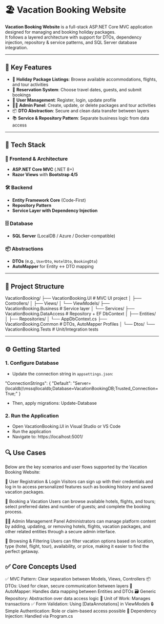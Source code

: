 # 🏖️ Vacation Booking Website

**Vacation Booking Website** is a full-stack ASP.NET Core MVC application designed for managing and booking holiday packages.  
It follows a layered architecture with support for DTOs, dependency injection, repository & service patterns, and SQL Server database integration.

---

## 🌟 Key Features

- 🏡 **Holiday Package Listings**: Browse available accommodations, flights, and tour activities
- 📅 **Reservation System**: Choose travel dates, guests, and submit bookings
- 👤 **User Management**: Register, login, update profile
- 🧑‍💼 **Admin Panel**: Create, update, or delete packages and tour activities
- 📦 **DTO Abstraction**: Secure and clean data transfer between layers
- 📚 **Service & Repository Pattern**: Separate business logic from data access

---

## 🚀 Tech Stack

### 🎯 Frontend & Architecture
- **ASP.NET Core MVC** (.NET 8+)
- **Razor Views** with **Bootstrap 4/5**

### 🛠 Backend
- **Entity Framework Core** (Code-First)
- **Repository Pattern**
- **Service Layer with Dependency Injection**

### 🗄 Database
- **SQL Server** (LocalDB / Azure / Docker-compatible)

### 📦 Abstractions
- **DTOs** (e.g., `UserDto`, `HotelDto`, `BookingDto`)
- **AutoMapper** for Entity ↔ DTO mapping

---

## 📁 Project Structure

VacationBooking/
├── VacationBooking.UI # MVC UI project
│ ├── Controllers/
│ ├── Views/
│ └── ViewModels/
├── VacationBooking.Business # Service layer
│ └── Services/
├── VacationBooking.DataAccess # Repository + EF DbContext
│ ├── Entities/
│ ├── Repositories/
│ └── AppDbContext.cs
├── VacationBooking.Common # DTOs, AutoMapper Profiles
│ └── Dtos/
└── VacationBooking.Tests # Unit/Integration tests

---

## ⚙️ Getting Started

### 1. Configure Database

- Update the connection string in `appsettings.json`:

"ConnectionStrings": {
  "Default": "Server=(localdb)\\mssqllocaldb;Database=VacationBookingDB;Trusted_Connection=True;"
}

- Then, apply migrations:
Update-Database

### 2. Run the Application

- Open VacationBooking.UI in Visual Studio or VS Code
- Run the application
- Navigate to: https://localhost:5001/

## 🔍 Use Cases
Below are the key scenarios and user flows supported by the Vacation Booking Website:

📝 User Registration & Login
Visitors can sign up with their credentials and log in to access personalized features such as booking history and saved vacation packages.

📆 Booking a Vacation
Users can browse available hotels, flights, and tours; select preferred dates and number of guests; and complete the booking process.

🧑‍💼 Admin Management Panel
Administrators can manage platform content by adding, updating, or removing hotels, flights, vacation packages, and other related entities through a secure admin interface.

🔎 Browsing & Filtering
Users can filter vacation options based on location, type (hotel, flight, tour), availability, or price, making it easier to find the perfect getaway.

## ✅ Core Concepts Used

✅ MVC Pattern: Clear separation between Models, Views, Controllers
📦 DTOs: Used for clean, secure communication between layers
🔁 AutoMapper: Handles data mapping between Entities and DTOs
🗃️ Generic Repository: Abstraction over data access logic
💼 Unit of Work: Manages transactions
✅ Form Validation: Using [DataAnnotations] in ViewModels
🔒 Simple Authentication: Role or claim-based access possible
💉 Dependency Injection: Handled via Program.cs

